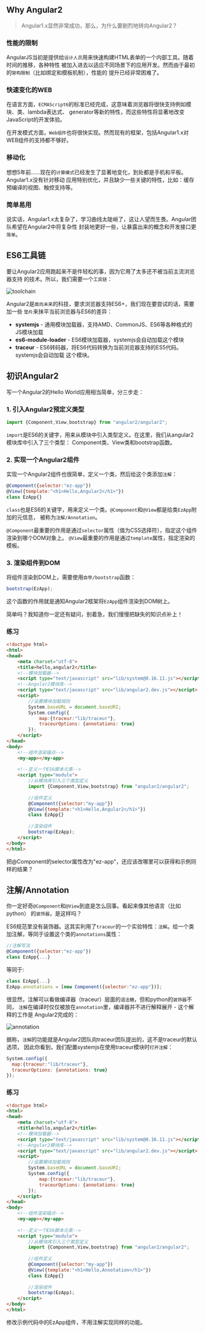## Why Angular2

> Angular1.x显然非常成功，那么，为什么要剧烈地转向Angular2？

### 性能的限制
AngularJS当初是提供给`设计人员`用来快速构建HTML表单的一个内部工具。随着时间的推移，各种特性 被加入进去以适应不同场景下的应用开发。然而由于最初的`架构限制`（比如绑定和模板机制），性能的 提升已经非常困难了。

### 快速变化的WEB

在语言方面，`ECMAScript6`的标准已经完成，这意味着浏览器将很快支持例如模块、类、lambda表达式、 generator等新的特性，而这些特性将显著地改变JavaScript的开发体验。

在开发模式方面，`Web组件`也将很快实现。然而现有的框架，包括Angular1.x对WEB组件的支持都不够好。

### 移动化

想想5年前......现在的`计算模式`已经发生了显著地变化，到处都是手机和平板。Angular1.x没有针对移动 应用特别优化，并且缺少一些关键的特性，比如：缓存预编译的视图、触控支持等。

### 简单易用

说实话，Angular1.x太复杂了，学习曲线太陡峭了，这让人望而生畏。Angular团队希望在Angular2中将复杂性 封装地更好一些，让暴露出来的概念和开发接口更`简单`。

## ES6工具链
要让Angular2应用跑起来不是件轻松的事，因为它用了太多还不被当前主流浏览器支持 的技术。所以，我们需要一个`工具链`：

![toolchain](http://7xkexv.dl1.z0.glb.clouddn.com/15-9-28/toolchain.jpg)

Angular2是`面向未来`的科技，要求浏览器支持ES6+，我们现在要尝试的话，需要加一些 `垫片`来抹平当前浏览器与ES6的差异：

* **systemjs** - 通用模块加载器，支持AMD、CommonJS、ES6等各种格式的JS模块加载
* **es6-module-loader** - ES6模块加载器，systemjs会自动加载这个模块
* **traceur** - ES6转码器，将ES6代码转换为当前浏览器支持的ES5代码。systemjs会自动加载 这个模块。

## 初识Angular2
写一个Angular2的Hello World应用相当简单，分三步走：

### 1. 引入Angular2预定义类型

```javascript
import {Component,View,bootstrap} from "angular2/angular2";
```

`import`是ES6的关键字，用来从模块中引入类型定义。在这里，我们从angular2模块库中引入了三个类型： Component类、View类和bootstrap函数。

### 2. 实现一个Angular2组件

实现一个Angular2组件也很简单，定义一个类，然后给这个类添加`注解`：

```javascript
@Component({selector:"ez-app"})
@View({template:"<h1>Hello,Angular2</h1>"})
class EzApp{}
```

`class`也是ES6的关键字，用来定义一个类。`@Component`和`@View`都是给类`EzApp`附加的元信息， 被称为`注解/Annotation`。

`@Component`最重要的作用是通过`selector`属性（值为CSS选择符），指定这个组件渲染到哪个DOM对象上。 `@View`最重要的作用是通过`template`属性，指定渲染的模板。

### 3. 渲染组件到DOM

将组件渲染到DOM上，需要使用`自举/bootstrap`函数：

```javascript
bootstrap(EzApp);
```

这个函数的作用就是通知Angular2框架将`EzApp`组件渲染到DOM树上。

简单吗？我知道你一定还有疑问，别着急，我们慢慢把缺失的知识点补上！

### 练习

```html
<!doctype html>
<html>
<head>
	<meta charset="utf-8">
    <title>hello,angular2</title>
    <!--模块加载器-->
    <script type="text/javascript" src="lib/system@0.16.11.js"></script>
    <!--Angular2模块库-->
    <script type="text/javascript" src="lib/angular2.dev.js"></script>
	<script>
    	//设置模块加载规则
    	System.baseURL = document.baseURI;
		System.config({
        	map:{traceur:"lib/traceur"},
			traceurOptions: {annotations: true}
		});
	</script>	    
</head>
<body>
	<!--组件渲染锚点-->
	<my-app></my-app>
    
    <!--定义一个ES6脚本元素-->
    <script type="module">
    	//从模块库引入三个类型定义
        import {Component,View,bootstrap} from "angular2/angular2";
        
        //组件定义
        @Component({selector:"my-app"})
        @View({template:"<h1>Hello,Angular2</h1>"})
        class EzApp{}       
        
        //渲染组件
        bootstrap(EzApp);
    </script>
</body>
</html>
```
  
把@Component的selector属性改为"ez-app"，还应该改哪里可以获得和示例同样的结果？

## 注解/Annotation
你一定好奇`@Component`和`@View`到底是怎么回事。看起来像其他语言（比如python） 的`装饰器`，是这样吗？

ES6规范里没有装饰器。这其实利用了`traceur`的一个实验特性：`注解`。给一个类 加注解，等同于设置这个类的`annotations`属性：

```javascript
//注解写法
@Component({selector:"ez-app"})
class EzApp{...}
```

等同于:

```javascript
class EzApp{...}
EzApp.annotations = [new Component({selector:"ez-app"})];
```

很显然，注解可以看做编译器（traceur）层面的`语法糖`，但和python的`装饰器`不同， `注解`在编译时仅仅被放在`annotation`里，编译器并不进行解释展开 - 这个解释的工作是 Angular2完成的：

![annotation](http://7xkexv.dl1.z0.glb.clouddn.com/15-9-28/annotation.jpg)

据称，`注解`的功能就是Angular2团队向traceur团队提出的，这不是traceur的默认选项， 因此你看到，我们配置systemjs在使用traceur模块时`打开注解`：

```javascript
System.config({
  map:{traceur:"lib/traceur"},
  traceurOptions: {annotations: true}
});
```

### 练习

```html
<!doctype html>
<html>
<head>
	<meta charset="utf-8">
    <title>hello,angular2</title>
    <!--模块加载器-->
    <script type="text/javascript" src="lib/system@0.16.11.js"></script>
    <!--Angular2模块库-->
    <script type="text/javascript" src="lib/angular2.dev.js"></script>
	<script>
    	//设置模块加载规则
    	System.baseURL = document.baseURI;
		System.config({
        	map:{traceur:"lib/traceur"},
			traceurOptions: {annotations: true}
		});
	</script>	    
</head>
<body>
	<!--组件渲染锚点-->
	<my-app></my-app>
    
    <!--定义一个ES6脚本元素-->
    <script type="module">
    	//从模块库引入三个类型定义
        import {Component,View,bootstrap} from "angular2/angular2";
        
        //组件定义
        @Component({selector:"my-app"})
        @View({template:"<h1>Hello,Annotation</h1>"})
        class EzApp{}       
                
        //渲染组件
        bootstrap(EzApp);
    </script>
</body>
</html>

```

修改示例代码中的EzApp组件，不用注解实现同样的功能。